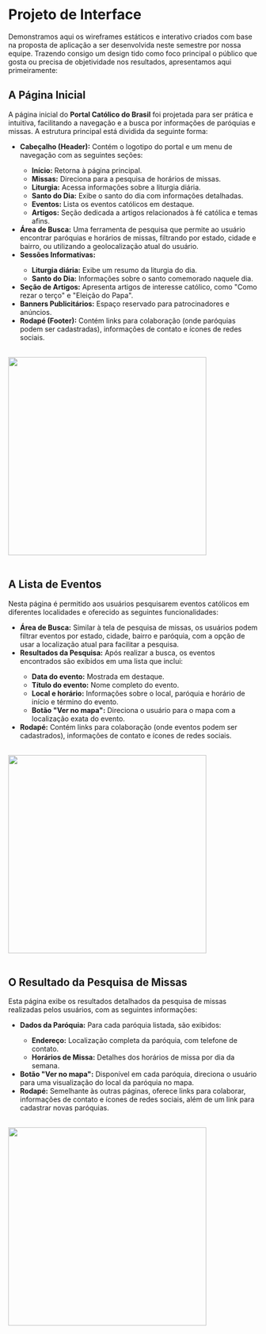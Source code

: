 # Projeto de Interface
<p>Demonstramos aqui os wireframes estáticos e interativo criados com base na proposta de aplicação a ser desenvolvida neste semestre por nossa equipe. Trazendo consigo um design tido como foco principal o público que gosta ou precisa de objetividade nos resultados, apresentamos aqui primeiramente: </p>

## A Página Inicial
<p>A página inicial do <strong>Portal Católico do Brasil</strong> foi projetada para ser prática e intuitiva, facilitando a navegação e a busca por informações de paróquias e missas. A estrutura principal está dividida da seguinte forma:</p>

<ul>
 <li><strong>Cabeçalho (Header):</strong> Contém o logotipo do portal e um menu de navegação com as seguintes seções:</li>
 <ul>
  <li><strong>Início:</strong> Retorna à página principal.</li>
  <li><strong>Missas:</strong> Direciona para a pesquisa de horários de missas.</li>
  <li><strong>Liturgia:</strong> Acessa informações sobre a liturgia diária.</li>
  <li><strong>Santo do Dia:</strong> Exibe o santo do dia com informações detalhadas.</li>
  <li><strong>Eventos:</strong> Lista os eventos católicos em destaque.</li>
  <li><strong>Artigos:</strong> Seção dedicada a artigos relacionados à fé católica e temas afins.</li>
 </ul>
 <li><strong>Área de Busca:</strong> Uma ferramenta de pesquisa que permite ao usuário encontrar paróquias e horários de missas, filtrando por estado, cidade e bairro, ou utilizando a geolocalização atual do usuário.</li>
 <li><strong>Sessões Informativas:</strong></li>
  <ul>
   <li><strong>Liturgia diária:</strong> Exibe um resumo da liturgia do dia.</li>
   <li><strong>Santo do Dia:</strong> Informações sobre o santo comemorado naquele dia.</li>
  </ul>
 <li><strong>Seção de Artigos:</strong> Apresenta artigos de interesse católico, como "Como rezar o terço" e "Eleição do Papa".</li>
 <li><strong>Banners Publicitários:</strong> Espaço reservado para patrocinadores e anúncios.</li>
 <li><strong>Rodapé (Footer):</strong> Contém links para colaboração (onde paróquias podem ser cadastradas), informações de contato e ícones de redes sociais.</li>
</ul>
<br>

<img src='/docs/img/PaginaInicial.png' width="400px">
<br>
<br>

## A Lista de Eventos
<p>Nesta página é permitido aos usuários pesquisarem eventos católicos em diferentes localidades e oferecido as 
seguintes 
funcionalidades:</p>

<ul>
 <li><strong>Área de Busca:</strong> Similar à tela de pesquisa de missas, os usuários podem filtrar eventos por estado, cidade, bairro e paróquia, com a opção de usar a localização atual para facilitar a pesquisa.</li>
 <li><strong>Resultados da Pesquisa:</strong> Após realizar a busca, os eventos encontrados são exibidos em uma lista que inclui:</li>
 <ul>
  <li><strong>Data do evento:</strong> Mostrada em destaque.</li>
  <li><strong>Título do evento:</strong> Nome completo do evento.</li>
  <li><strong>Local e horário:</strong> Informações sobre o local, paróquia e horário de início e término do evento.</li>
  <li><strong>Botão "Ver no mapa":</strong> Direciona o usuário para o mapa com a localização exata do evento.</li>
 </ul>
 <li><strong>Rodapé:</strong> Contém links para colaboração (onde eventos podem ser cadastrados), informações de contato e ícones de redes sociais.</li>
</ul>
<br>

<img src='/docs/img/ListaEventos.png' width="400px">
<br>
<br>

## O Resultado da Pesquisa de Missas
<p>Esta página exibe os resultados detalhados da pesquisa de missas realizadas pelos usuários, com as seguintes informações:</p>

<ul>
 <li><strong>Dados da Paróquia:</strong> Para cada paróquia listada, são exibidos:</li>
 <ul>
  <li><strong>Endereço:</strong> Localização completa da paróquia, com telefone de contato.</li>
  <li><strong>Horários de Missa:</strong> Detalhes dos horários de missa por dia da semana.</li>
 </ul>
  <li><strong>Botão "Ver no mapa":</strong> Disponível em cada paróquia, direciona o usuário para uma visualização do local da paróquia no mapa.</li>
  <li><strong>Rodapé:</strong> Semelhante às outras páginas, oferece links para colaborar, informações de contato e ícones de redes sociais, além de um link para cadastrar novas paróquias.</li>
</ul>
<br>

<img src='/docs/img/ResultadoPesquisaMissas.png' width="400px">